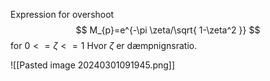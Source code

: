 Expression for overshoot
$$
M_{p}=e^{-\pi \zeta/\sqrt{ 1-\zeta^2 }}
$$
for $0<=\zeta<=1$
Hvor $\zeta$ er dæmpnignsratio.

![[Pasted image 20240301091945.png]]